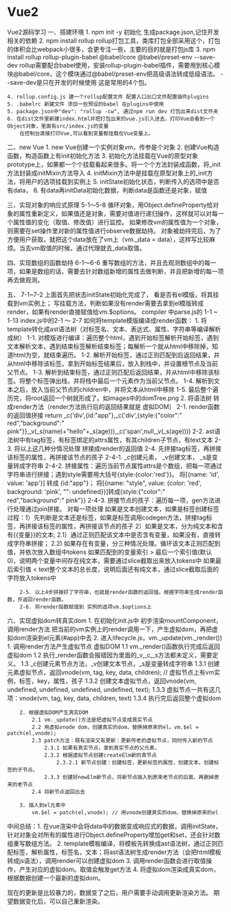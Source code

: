 # Vue2
Vue2源码学习
一、搭建环境
    1. npm init -y 初始化 生成package.json,记住开发相关的依赖
    2. npm install rollup  rollup打包工具，类库打包全部采用这个，打包的体积会比webpack小很多，会更专注一些，主要的目的就是打包js库
    3. npm install rollup rollup-plugin-babel @babel/core @babel/preset-env --save-dev 
    rollup需要配合babel使用，安装rollup-plugin-babel插件，需要用到核心模块@babel/core，这个模块通过@babel/preset-env把高级语法转成低级语法。 --save-dev是只在开发的时候使用
    这是常用的4个包。

    4. rollup.config.js 建一个rollup配置文件 配置入口出口文件配置插件plugins
    5. .babelrc 新建文件 添加一些预设的babel 在plugins中使用
    5. package.json中"dev": "rollup -cw", 通过npm run dev 打包出来dist文件夹
    6. 在dist文件里新建index.html并把打包出来的vue.js引入进去，打印Vue会看到一个Object对象，里面有src/index.js的变量
        在控制台直接打印Vue,可以看到变量都挂载在Vue变量上。

二、new Vue
    1. new Vue创建一个实例对象vm，传参是个对象
    2. 创建Vue构造函数，构造函数上有init初始化方法
    3. 初始化方法挂载在Vue的原型对象prototype上，如果都一个个挂载看起来很多。将一个个方法封装成函数，将_init方法封装成initMixin方法导入
    4. initMixin方法中是挂载在原型对象上的_init方法，将用户的选项挂载到实例上
    5. initState初始化状态，判断传入的选项中是否有data，
    6. 有data再initData初始化数据，判断data是函数还是对象，赋值

三、实现对象的响应式原理
5-1～5-8
循环对象，用Object.defineProperty给对象的属性重新定义，如果值还是对象，需要对值进行递归操作，这样就可以对每一个属性值的变化（取值、修改值）进行监控。
如果修改vm的属性值为一个对象，则需要在set操作里对新的属性值进行observe数据劫持。
对象被劫持完后，为了方便用户获取，就把这个data放在了vm上（vm._data = data），这样写比较麻烦。当去vm取值的时候，通过代理就去_data取值。
 
四、实现数组的函数劫持
6-1～6-6
重写数组的方法，并且去观测数组中的每一项，如果是数组的话，需要去针对数组新增的属性去做判断，并且把新增的每一项再去做观测。

五、
7-1~7-2
上面首先把状态initState初始化完成了，
看是否有el模版，将其挂载到vm实例上；
写挂载方法，判断如果没有render需要去拿到el模版转成render，如果有render直接赋值给vm.$options。
compiler 中parse.js的 1-1 ~ 1-13  index.js中的2-1 ～ 2-7
如何将template模版编译成render函数：
    1. 将template转化成ast语法树（对标签名、文本、表达式、属性、字符串等编译解析成树）
        1-1. 对模版进行编译：遍历整个html，遇到开始标签解析开始标签，遇到文本解析文本，遇到结束标签解析结束标签；每解析一个就从html中移除掉，知道html为空，就结束遍历。
        1-2. 解析开始标签，通过正则匹配到后返回结果，并从html中移除该标签。拿到开始标签结果后，放入到栈中，并设置根节点及当前父节点。
        1-3. 解析到结束标签，通过正则匹配后返回结果，并从html中移除该标签。将整个标签弹出栈，并将栈中最后一个元素作为当前父节点。
        1-4. 解析到文本之后，放入当前父节点的children中，并将文本从html中移除
        1-5. 最后整个遍历完，将root返回一个树就形成了。如images中的domTree.png
    2. 将语法树 转成render方法（render方法执行后的返回结果就是 虚拟DOM）
        2-1. render函数的返回值拼接 return _c('div',{id:"app"},_c('div',{style:{"color":" red","background":" pink"}},_v(_s(name)+"hello"+_s(age))),_c('span',null,_v(_s(age))))
        2-2. ast语法树中有tag标签，有标签绑定的attrs属性，有其children子节点，有text文本
        2-3. 将以上这几种分情况处理 拼接成render的返回值
        2-4. 先拼接tag标签，再拼接该标签的属性，再拼接该节点的孩子
            2-4-1. _c创建元素， _v创建文本， _s是变量转成字符串
            2-4-2. 拼接属性：遍历当前节点属性attrs是个数组，把每一项通过字符串进行拼接；遇到style需要用大括号{style:{color:'red'}}。
                将[{name: 'id', value: 'app'}] 转成 {id:"app"}；
                将[{name: "style", value: {color: 'red', background: 'pink', "": undefined}}]转成{style:{"color":" red","background":" pink"}}
            2-4-3. 拼接节点的孩子：遍历每一项，gen方法进行处理通过join拼接。
                    对每一项处理
                    如果是文本创建文本，如果是标签创建标签
                    过程：1）先判断是文本还是标签，如果是标签调用codegen方法，拼接tag标签，再拼接该标签的属性，再拼接该节点的孩子
                         2）如果是文本，分为纯文本和含有{{变量}}的文本; 
                            2.1）通过正则匹配该文本中是否含有变量，如果没有，直接转成字符串拼接；
                            2.2) 如果存在有变量，分三种情况处理。循环该文本正则匹配到值，并依次放入数组中tokens
                                    如果匹配到的变量索引 > 最后一个索引值(默认0)，说明两个变量中间存在纯文本，需要通过slice截取出来放入tokens中
                                    如果最后索引值 < text整个文本的总长度，说明后面还有纯文本，通过slice截取后面的字符放入tokens中

        2-5. 以上4步拼接好了字符串，也就是render函数的返回值。根据字符串生成render函数，并返回render函数。
        2-6. 将render函数赋值到 实例的选项vm.$options上

六、实现虚拟dom转真实dom
    1. 在初始化init.js中 初步渲染mountComponent，调用render方法
        把当前的vm实例上的render调用一下，产生虚拟dom，再把虚拟dom渲染到el元素(#app)中去
    2. 进入lifecycle.js，vm._update(vm._render())
        1. 调用render方法产生虚拟节点 虚拟DOM
            1.1 vm._render()函数执行完成后返回虚拟dom
            1.2 执行_render函数会报错因为里面的_v,_c,_s方法都未定义，需要定义。
            1.3 _c创建元素节点方法，_v创建文本节点，_s是变量转成字符串
                1.3.1 创建元素虚拟节点，返回vnode(vm, tag, key, data, children); // 虚拟节点上有vm实例，标签，key，属性，孩子
                1.3.2 创建文本虚拟节点，返回vnode(vm, undefined, undefined, undefined, undefined, text);
                1.3.3 虚拟节点一共有这几项：vnode(vm, tag, key, data, children, text)
                1.3.4 执行完后返回整个虚拟dom

        2. 根据虚拟DOM产生真实DOM 
            2.1 vm._update()方法是把虚拟节点变成真实节点
            2.2 用虚拟vnode dom，创建真实的dom，替换掉原来的el。vm.$el = patch(el,vnode);
            2.3 patch方法：既有渲染又有更新：更新传老的虚拟节点，同时传入新的节点
                2.3.1 如果有真实节点，拿到真实节点的父元素，
                2.3.2 根据虚拟节点创建createElm新的真节点
                    2.3.2.1 新节点创建：创建标签，更新标签的属性，创建文本，创建标签的子节点。
                2.3.3 创建好newElm新节点，将新节点插入到原来老节点的后面，再删掉原来的老节点
            2.4 将新节点返回出去

        3. 插入到el元素中
            vm.$el = patch(el,vnode); // 用vnode创建真实的dom，替换掉原来的el
    

中间总结：1. 在vue渲染中会将data中的数据变成响应式的数据，调用initState，针对对象会对所有的属性进行Object.defineProperty增加get和set，还会针对数组重写数组方法。
        2. template模板编译，将模板先转换成ast语法树，通过正则匹配标签，解析属性，标签名，文本；将ast语法树生成render方法（会把html模板转成js语法），调用render可以创建虚拟dom
        3. 调用render函数会进行取值操作，产生对应的虚拟dom。取值会触发get方法
        4. 将虚拟dom渲染成真实dom，根据数据创建一个最新的虚拟dom。

现在的更新是比较暴力的，数据变了之后，用户需要手动调用更新渲染方法。
期望数据变化后，可以自己重新渲染。


    
    


